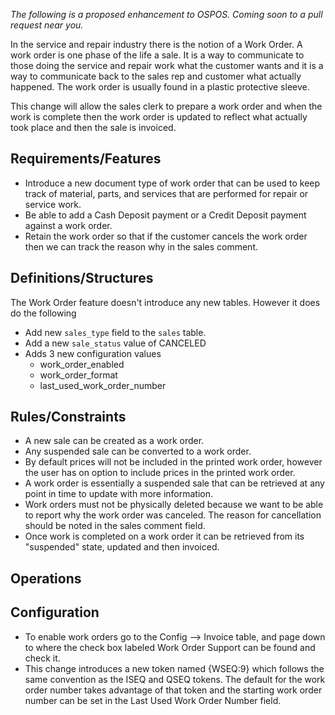 _The following is a proposed enhancement to OSPOS.  Coming soon to a pull request near you._

In the service and repair industry there is the notion of a Work Order.  A work order is one phase of the life a sale.  It is a way to communicate to those doing the service and repair work what the customer wants and it is a way to communicate back to the sales rep and customer what actually happened.  The work order is usually found in a plastic protective sleeve.

This change will allow the sales clerk to prepare a work order and when the work is complete then the work order is updated to reflect what actually took place and then the sale is invoiced.

## Requirements/Features

* Introduce a new document type of work order that can be used to keep track of material, parts, and services that are performed for repair or service work.
* Be able to add a Cash Deposit payment or a Credit Deposit payment against a work order.
* Retain the work order so that if the customer cancels the work order then we can track the reason why in the sales comment.

## Definitions/Structures

The Work Order feature doesn't introduce any new tables.  However it does do the following

* Add new `sales_type` field to the `sales` table.
* Add a new `sale_status` value of CANCELED
* Adds 3 new configuration values
  * work_order_enabled
  * work_order_format
  * last_used_work_order_number

## Rules/Constraints

* A new sale can be created as a work order.
* Any suspended sale can be converted to a work order.
* By default prices will not be included in the printed work order, however the user has on option to include prices in the printed work order.
* A work order is essentially a suspended sale that can be retrieved at any point in time to update with more information.
* Work orders must not be physically deleted because we want to be able to report why the work order was canceled.  The reason for cancellation should be noted in the sales comment field.
* Once work is completed on a work order it can be retrieved from its "suspended" state, updated and then invoiced.

## Operations


## Configuration

* To enable work orders go to the Config --> Invoice table, and page down to where the check box labeled Work Order Support can be found and check it.
* This change introduces a new token named {WSEQ:9} which follows the same convention as the ISEQ and QSEQ tokens. The default for the work order number takes advantage of that token and the starting work order number can be set in the Last Used Work Order Number field.

